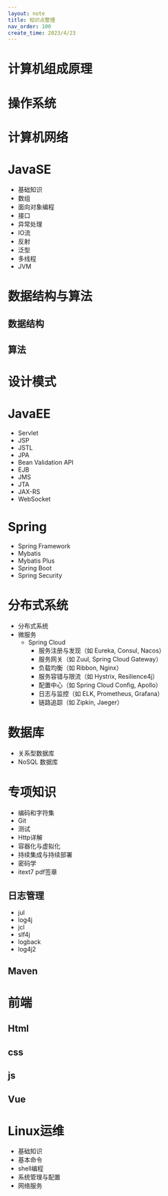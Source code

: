 ```yaml
---
layout: note
title: 知识点整理
nav_order: 100
create_time: 2023/4/23
---
```


# 计算机组成原理

# 操作系统

# 计算机网络

# JavaSE

- 基础知识
- 数组
- 面向对象编程
- 接口
- 异常处理
- IO流
- 反射
- 泛型
- 多线程
- JVM

# 数据结构与算法

## 数据结构

## 算法

# 设计模式

# JavaEE

- Servlet
- JSP
- JSTL
- JPA
- Bean Validation API
- EJB
- JMS
- JTA
- JAX-RS
- WebSocket

# Spring

- Spring Framework
- Mybatis
- Mybatis Plus
- Spring Boot
- Spring Security

# 分布式系统

- 分布式系统
- 微服务
  - Spring Cloud
    - 服务注册与发现（如 Eureka, Consul, Nacos）
    - 服务网关（如 Zuul, Spring Cloud Gateway）
    - 负载均衡（如 Ribbon, Nginx）
    - 服务容错与限流（如 Hystrix, Resilience4j）
    - 配置中心（如 Spring Cloud Config, Apollo）
    - 日志与监控（如 ELK, Prometheus, Grafana）
    - 链路追踪（如 Zipkin, Jaeger）

# 数据库

- 关系型数据库
- NoSQL 数据库

# 专项知识

- 编码和字符集
- Git
- 测试
- Http详解
- 容器化与虚拟化
- 持续集成与持续部署
- 密码学
- itext7 pdf签章

## 日志管理

- jul
- log4j
- jcl
- slf4j
- logback
- log4j2

## Maven

# 前端

## Html

## css

## js

## Vue

# Linux运维

- 基础知识
- 基本命令
- shell编程
- 系统管理与配置
- 网络服务
